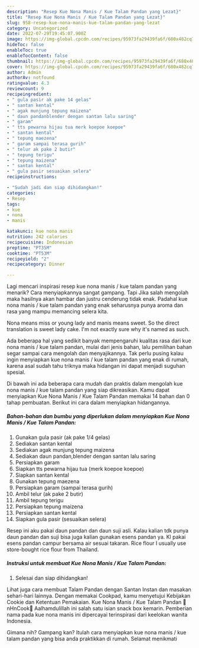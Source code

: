 ```yaml
---
description: "Resep Kue Nona Manis / Kue Talam Pandan yang Lezat}"
title: "Resep Kue Nona Manis / Kue Talam Pandan yang Lezat}"
slug: 958-resep-kue-nona-manis-kue-talam-pandan-yang-lezat
category: Uncategorized
date: 2022-07-29T19:45:07.900Z
image: https://img-global.cpcdn.com/recipes/95973fa29439fa6f/680x482cq70/kue-nona-manis-kue-talam-pandan-foto-resep-utama.jpg
hideToc: false
enableToc: true
enableTocContent: false
thumbnail: https://img-global.cpcdn.com/recipes/95973fa29439fa6f/680x482cq70/kue-nona-manis-kue-talam-pandan-foto-resep-utama.jpg
cover: https://img-global.cpcdn.com/recipes/95973fa29439fa6f/680x482cq70/kue-nona-manis-kue-talam-pandan-foto-resep-utama.jpg
author: Admin
authorAv: notfound
ratingvalue: 4.3
reviewcount: 9
recipeingredient:
- " gula pasir ak pake 14 gelas"
- " santan kental"
- " agak munjung tepung maizena"
- " daun pandanblender dengan santan lalu saring"
- " garam"
- " tts pewarna hijau tua merk koepoe koepoe"
- " santan kental"
- " tepung maezena"
- " garam sampai terasa gurih"
- " telur ak pake 2 butir"
- " tepung terigu"
- " tepung maizena"
- " santan kental"
- " gula pasir sesuaikan selera"
recipeinstructions:

- "Sudah jadi dan siap dihidangkan!"
categories:
- Resep
tags:
- kue
- nona
- manis

katakunci: kue nona manis 
nutrition: 242 calories
recipecuisine: Indonesian
preptime: "PT35M"
cooktime: "PT53M"
recipeyield: "2"
recipecategory: Dinner

---
```



Lagi mencari inspirasi resep kue nona manis / kue talam pandan yang menarik? Cara menyiapkannya sangat gampang. Tapi Jika salah mengolah maka hasilnya akan hambar dan justru cenderung tidak enak. Padahal kue nona manis / kue talam pandan yang enak seharusnya punya aroma dan rasa yang mampu memancing selera kita.


Nona means miss or young lady and manis means sweet. So the direct translation is sweet lady cake. I&#39;m not exactly sure why it&#39;s named as such.

Ada beberapa hal yang sedikit banyak mempengaruhi kualitas rasa dari kue nona manis / kue talam pandan, mulai dari jenis bahan, lalu pemilihan bahan segar sampai cara mengolah dan menyajikannya. Tak perlu pusing kalau ingin menyiapkan kue nona manis / kue talam pandan yang enak di rumah, karena asal sudah tahu triknya maka hidangan ini dapat menjadi suguhan spesial.


Di bawah ini ada beberapa cara mudah dan praktis dalam mengolah kue nona manis / kue talam pandan yang siap dikreasikan. Kamu dapat menyiapkan Kue Nona Manis / Kue Talam Pandan memakai 14 bahan dan 0 tahap pembuatan. Berikut ini cara dalam menyiapkan hidangannya.

<!--inarticleads1-->

##### Bahan-bahan dan bumbu yang diperlukan dalam menyiapkan Kue Nona Manis / Kue Talam Pandan:

1. Gunakan  gula pasir (ak pake 1/4 gelas)
1. Sediakan  santan kental
1. Sediakan  agak munjung tepung maizena
1. Sediakan  daun pandan,blender dengan santan lalu saring
1. Persiapkan  garam
1. Siapkan  tts pewarna hijau tua (merk koepoe koepoe)
1. Siapkan  santan kental
1. Gunakan  tepung maezena
1. Persiapkan  garam (sampai terasa gurih)
1. Ambil  telur (ak pake 2 butir)
1. Ambil  tepung terigu
1. Persiapkan  tepung maizena
1. Persiapkan  santan kental
1. Siapkan  gula pasir (sesuaikan selera)


Resep ini aku pakai daun pandan dan daun suji asli. Kalau kalian tdk punya daun pandan dan suji bisa juga kalian gunakan esens pandan ya. Kl pakai esens pandan campur bersama air sesuai takaran. Rice flour I usually use store-bought rice flour from Thailand. 

<!--inarticleads2-->

##### Instruksi untuk membuat Kue Nona Manis / Kue Talam Pandan:


1. Selesai dan siap dihidangkan!

Lihat juga cara membuat Talam Pandan dengan Santan Instan dan masakan sehari-hari lainnya. Dengan memakai Cookpad, kamu menyetujui Kebijakan Cookie dan Ketentuan Pemakaian. Kue Nona Manis / Kue Talam Pandan 🍰nHnCook🐝 Aalhamdulillah ini salah satu isian snack box kemarin. Pemberian nama pada kue nona manis ini dipercayai terinspirasi dari keelokan wanita Indonesia. 

Gimana nih? Gampang kan? Itulah cara menyiapkan kue nona manis / kue talam pandan yang bisa anda praktikkan di rumah. Selamat menikmati
